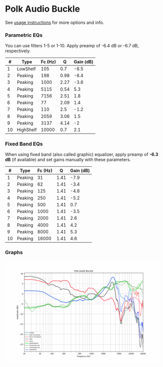 # Polk Audio Buckle
See [usage instructions](https://github.com/jaakkopasanen/AutoEq#usage) for more options and info.

### Parametric EQs
You can use filters 1-5 or 1-10. Apply preamp of -6.4 dB or -6.7 dB, respectively.

|   # | Type      |   Fc (Hz) |    Q |   Gain (dB) |
|-----|-----------|-----------|------|-------------|
|   1 | LowShelf  |       105 | 0.7  |        -6.5 |
|   2 | Peaking   |       198 | 0.98 |        -6.4 |
|   3 | Peaking   |      1000 | 2.27 |        -3.6 |
|   4 | Peaking   |      5115 | 0.54 |         5.3 |
|   5 | Peaking   |      7156 | 2.51 |         1.8 |
|   6 | Peaking   |        77 | 2.09 |         1.4 |
|   7 | Peaking   |       110 | 2.5  |        -1.2 |
|   8 | Peaking   |      2059 | 3.06 |         1.5 |
|   9 | Peaking   |      3137 | 4.14 |        -2   |
|  10 | HighShelf |     10000 | 0.7  |         2.1 |

### Fixed Band EQs
When using fixed band (also called graphic) equalizer, apply preamp of **-6.3 dB** (if available) and set gains manually with these parameters.

|   # | Type    |   Fc (Hz) |    Q |   Gain (dB) |
|-----|---------|-----------|------|-------------|
|   1 | Peaking |        31 | 1.41 |        -7.9 |
|   2 | Peaking |        62 | 1.41 |        -3.4 |
|   3 | Peaking |       125 | 1.41 |        -4.8 |
|   4 | Peaking |       250 | 1.41 |        -5.2 |
|   5 | Peaking |       500 | 1.41 |         0.7 |
|   6 | Peaking |      1000 | 1.41 |        -3.5 |
|   7 | Peaking |      2000 | 1.41 |         2.6 |
|   8 | Peaking |      4000 | 1.41 |         4.2 |
|   9 | Peaking |      8000 | 1.41 |         5.3 |
|  10 | Peaking |     16000 | 1.41 |         4.6 |

### Graphs
![](./Polk%20Audio%20Buckle.png)

